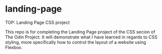 # landing-page
TOP: Landing Page CSS project

This repo is for completing the Landing Page project of the CSS secion of The Odin Project. It will demonstrate what I have learned in regards to CSS styling, more specifically how to control the layout of a website using Flexbox.